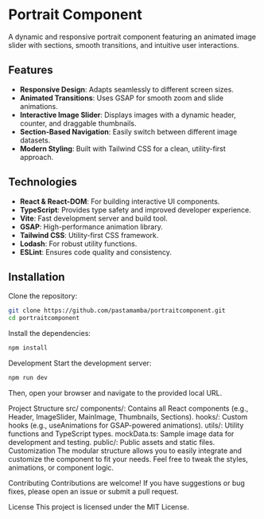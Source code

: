 # Portrait Component

A dynamic and responsive portrait component featuring an animated image slider with sections, smooth transitions, and intuitive user interactions.

## Features

- **Responsive Design**: Adapts seamlessly to different screen sizes.
- **Animated Transitions**: Uses GSAP for smooth zoom and slide animations.
- **Interactive Image Slider**: Displays images with a dynamic header, counter, and draggable thumbnails.
- **Section-Based Navigation**: Easily switch between different image datasets.
- **Modern Styling**: Built with Tailwind CSS for a clean, utility-first approach.

## Technologies

- **React & React-DOM**: For building interactive UI components.
- **TypeScript**: Provides type safety and improved developer experience.
- **Vite**: Fast development server and build tool.
- **GSAP**: High-performance animation library.
- **Tailwind CSS**: Utility-first CSS framework.
- **Lodash**: For robust utility functions.
- **ESLint**: Ensures code quality and consistency.

## Installation

Clone the repository:

```bash
git clone https://github.com/pastamamba/portraitcomponent.git
cd portraitcomponent
```

Install the dependencies:
```bash
npm install
```
Development
Start the development server:
```bash
npm run dev
```
Then, open your browser and navigate to the provided local URL.

Project Structure
src/
components/: Contains all React components (e.g., Header, ImageSlider, MainImage, Thumbnails, Sections).
hooks/: Custom hooks (e.g., useAnimations for GSAP-powered animations).
utils/: Utility functions and TypeScript types.
mockData.ts: Sample image data for development and testing.
public/: Public assets and static files.
Customization
The modular structure allows you to easily integrate and customize the component to fit your needs. Feel free to tweak the styles, animations, or component logic.

Contributing
Contributions are welcome! If you have suggestions or bug fixes, please open an issue or submit a pull request.

License
This project is licensed under the MIT License.
